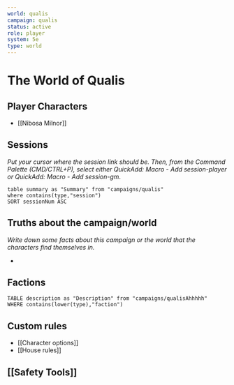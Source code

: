 ```yaml
---
world: qualis
campaign: qualis
status: active
role: player
system: 5e
type: world
---
```

# The World of Qualis

## Player Characters

- [[Nibosa Milnor]]

## Sessions

*Put your cursor where the session link should be. Then, from the Command Palette (CMD/CTRL+P), select either QuickAdd: Macro - Add session-player or QuickAdd: Macro - Add session-gm*.




```dataview
table summary as "Summary" from "campaigns/qualis"
where contains(type,"session")
SORT sessionNum ASC
```


## Truths about the campaign/world

*Write down some facts about this campaign or the world that the characters find themselves in.*

- 


## Factions

```dataview
TABLE description as "Description" from "campaigns/qualisAhhhhh"
WHERE contains(lower(type),"faction")
```

## Custom rules

- [[Character options]]
- [[House rules]]

## [[Safety Tools]]